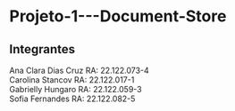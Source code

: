 # Projeto-1---Document-Store

## Integrantes
Ana Clara Dias Cruz RA: 22.122.073-4
<br>
Carolina Stancov RA: 22.122.017-1
<br>
Gabrielly Hungaro RA: 22.122.059-3
<br>
Sofia Fernandes RA: 22.122.082-5
